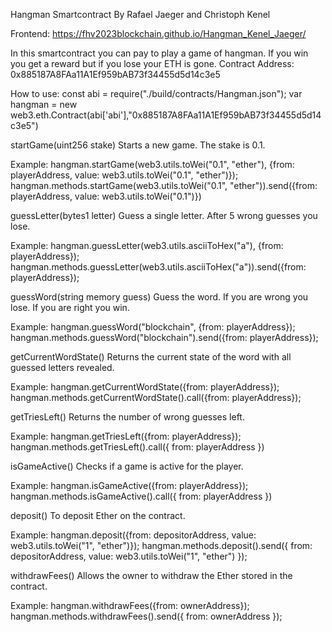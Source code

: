 Hangman Smartcontract
By Rafael Jaeger and Christoph Kenel

Frontend:
https://fhv2023blockchain.github.io/Hangman_Kenel_Jaeger/

In this smartcontract you can pay to play a game of hangman. If you win you get a reward but if you lose your ETH is gone.
Contract Address:
0x885187A8FAa11A1Ef959bAB73f34455d5d14c3e5

How to use:
const abi = require("./build/contracts/Hangman.json");
var hangman = new web3.eth.Contract(abi['abi'],"0x885187A8FAa11A1Ef959bAB73f34455d5d14c3e5")

startGame(uint256 stake)
Starts a new game. The stake is 0.1.

Example:
hangman.startGame(web3.utils.toWei("0.1", "ether"), {from: playerAddress, value: web3.utils.toWei("0.1", "ether")});
hangman.methods.startGame(web3.utils.toWei("0.1", "ether")).send({from: playerAddress, value: web3.utils.toWei("0.1")})


guessLetter(bytes1 letter)
Guess a single letter. After 5 wrong guesses you lose.

Example:
hangman.guessLetter(web3.utils.asciiToHex("a"), {from: playerAddress});
hangman.methods.guessLetter(web3.utils.asciiToHex("a")).send({from: playerAddress});


guessWord(string memory guess)
Guess the word. If you are wrong you lose. If you are right you win.

Example:
hangman.guessWord("blockchain", {from: playerAddress});
hangman.methods.guessWord("blockchain").send({from: playerAddress});


getCurrentWordState()
Returns the current state of the word with all guessed letters revealed.

Example:
hangman.getCurrentWordState({from: playerAddress});
hangman.methods.getCurrentWordState().call({from: playerAddress});


getTriesLeft()
Returns the number of wrong guesses left.

Example:
hangman.getTriesLeft({from: playerAddress});
hangman.methods.getTriesLeft().call({ from: playerAddress })


isGameActive()
Checks if a game is active for the player.

Example:
hangman.isGameActive({from: playerAddress});
hangman.methods.isGameActive().call({ from: playerAddress })


deposit()
To deposit Ether on the contract.

Example:
hangman.deposit({from: depositorAddress, value: web3.utils.toWei("1", "ether")});
hangman.methods.deposit().send({ from: depositorAddress, value: web3.utils.toWei("1", "ether") });


withdrawFees()
Allows the owner to withdraw the Ether stored in the contract.

Example:
hangman.withdrawFees({from: ownerAddress});
hangman.methods.withdrawFees().send({ from: ownerAddress });
